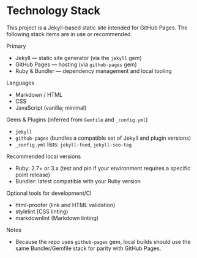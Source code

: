 # Technology Stack

This project is a Jekyll-based static site intended for GitHub Pages. The following stack items are in use or recommended.

Primary

- Jekyll — static site generator (via the `jekyll` gem)
- GitHub Pages — hosting (via `github-pages` gem)
- Ruby & Bundler — dependency management and local tooling

Languages

- Markdown / HTML
- CSS
- JavaScript (vanilla; minimal)

Gems & Plugins (inferred from `Gemfile` and `_config.yml`)

- `jekyll`
- `github-pages` (bundles a compatible set of Jekyll and plugin versions)
- `_config.yml` lists: `jekyll-feed`, `jekyll-seo-tag`

Recommended local versions

- Ruby: 2.7+ or 3.x (test and pin if your environment requires a specific point release)
- Bundler: latest compatible with your Ruby version

Optional tools for development/CI

- html-proofer (link and HTML validation)
- stylelint (CSS linting)
- markdownlint (Markdown linting)

Notes

- Because the repo uses `github-pages` gem, local builds should use the same Bundler/Gemfile stack for parity with GitHub Pages.
